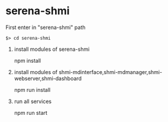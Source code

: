 # serena-shmi
First enter in "serena-shmi" path

    $> cd serena-shmi
1) install modules of serena-shmi

    npm install
2) install modules of shmi-mdinterface,shmi-mdmanager,shmi-webserver,shmi-dashboard

    npm run install
3) run all services

    npm run start
